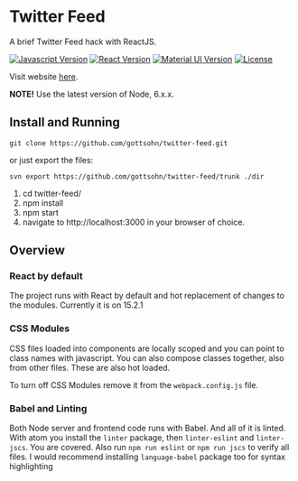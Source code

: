 # Twitter Feed
A brief Twitter Feed hack with ReactJS.

[![Javascript Version][javascript-image]][javascript-url]
[![React Version][reactjs-image]][reactjs-url]
[![Material UI Version][material-ui-image]][material-ui-url]
[![License][license-image]][license-url]

Visit website [here](./).

**NOTE!** Use the latest version of Node, 6.x.x.

## Install and Running
`git clone https://github.com/gottsohn/twitter-feed.git`

or just export the files:

`svn export https://github.com/gottsohn/twitter-feed/trunk ./dir`

1. cd twitter-feed/
2. npm install
3. npm start
4. navigate to http://localhost:3000 in your browser of choice.

## Overview

### React by default
The project runs with React by default and hot replacement of changes to the modules. Currently it is on 15.2.1

### CSS Modules
CSS files loaded into components are locally scoped and you can point to class names with javascript. You can also compose classes together, also from other files. These are also hot loaded.

To turn off CSS Modules remove it from the `webpack.config.js` file.

### Babel and Linting
Both Node server and frontend code runs with Babel. And all of it is linted. With atom you install the `linter` package, then `linter-eslint` and `linter-jscs`. You are covered. Also run `npm run eslint` or `npm run jscs` to verify all files. I would recommend installing `language-babel` package too for syntax highlighting


[javascript-image]:https://img.shields.io/badge/Javascript-ES6-yellow.svg
[javascript-url]: https://developer.mozilla.org/en-US/docs/Web/JavaScript
[reactjs-image]:https://img.shields.io/badge/ReactJS-15.1.0-blue.svg
[reactjs-url]: https://facebook.github.io/react
[material-ui-image]:https://img.shields.io/badge/Material--UI-0.15.0-lightgrey.svg
[material-ui-url]: https://material-ui.org
[license-image]: https://img.shields.io/badge/License-MIT-red.svg
[license-url]: LICENSE
